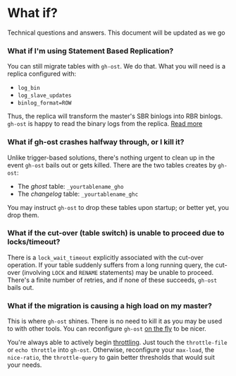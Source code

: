 # What if?

Technical questions and answers. This document will be updated as we go

### What if I'm using Statement Based Replication?

You can still migrate tables with `gh-ost`. We do that. What you will need is a replica configured with:

- `log_bin`
- `log_slave_updates`
- `binlog_format=ROW`

Thus, the replica will transform the master's SBR binlogs into RBR binlogs. `gh-ost` is happy to read the binary logs from the replica. [Read more](migrating-with-sbr.md)

### What if gh-ost crashes halfway through, or I kill it?

Unlike trigger-based solutions, there's nothing urgent to clean up in the event `gh-ost` bails out or gets killed. There are the two tables creates by `gh-ost`:

- The _ghost_ table: `_yourtablename_gho`
- The _changelog_ table: `_yourtablename_ghc`

You may instruct `gh-ost` to drop these tables upon startup; or better yet, you drop them.

### What if the cut-over (table switch) is unable to proceed due to locks/timeout?

There is a `lock_wait_timeout` explicitly associated with the cut-over operation. If your table suddenly suffers from a long running query, the cut-over (involving `LOCK` and `RENAME` statements) may be unable to proceed. There's a finite number of retries, and if none of these succeeds, `gh-ost` bails out.

### What if the migration is causing a high load on my master?

This is where `gh-ost` shines. There is no need to kill it as you may be used to with other tools. You can reconfigure `gh-ost` [on the fly](https://github.com/github/gh-ost/blob/master/doc/interactive-commands.md) to be nicer.

You're always able to actively begin [throttling](throttle.md). Just touch the `throttle-file` or `echo throttle` into `gh-ost`. Otherwise, reconfigure your `max-load`, the `nice-ratio`, the `throttle-query` to gain better thresholds that would suit your needs.
